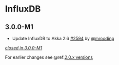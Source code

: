 # InfluxDB

## 3.0.0-M1

- Update InfluxDB to Akka 2.6 [#2594](https://github.com/akka/alpakka/issues/2594) by [@mrooding](https://github.com/mrooding)

[*closed in 3.0.0-M1*](https://github.com/akka/alpakka/issues?q=is%3Aclosed+milestone%3A3.0.0-M1+label%3Ap%3Ainfluxdb)

For earlier changes see @ref:[2.0.x versions](../2.0.x/influxdb.md)
